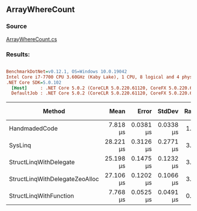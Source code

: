 ﻿## ArrayWhereCount

### Source
[ArrayWhereCount.cs](../../src/StructLinq.Benchmark/ArrayWhereCount.cs)

### Results:
``` ini

BenchmarkDotNet=v0.12.1, OS=Windows 10.0.19042
Intel Core i7-7700 CPU 3.60GHz (Kaby Lake), 1 CPU, 8 logical and 4 physical cores
.NET Core SDK=5.0.102
  [Host]     : .NET Core 5.0.2 (CoreCLR 5.0.220.61120, CoreFX 5.0.220.61120), X64 RyuJIT
  DefaultJob : .NET Core 5.0.2 (CoreCLR 5.0.220.61120, CoreFX 5.0.220.61120), X64 RyuJIT


```
|                         Method |      Mean |     Error |    StdDev | Ratio | RatioSD | Gen 0 | Gen 1 | Gen 2 | Allocated |
|------------------------------- |----------:|----------:|----------:|------:|--------:|------:|------:|------:|----------:|
|                  HandmadedCode |  7.818 μs | 0.0381 μs | 0.0338 μs |  1.00 |    0.00 |     - |     - |     - |         - |
|                        SysLinq | 28.221 μs | 0.3126 μs | 0.2771 μs |  3.61 |    0.04 |     - |     - |     - |      48 B |
|         StructLinqWithDelegate | 25.198 μs | 0.1475 μs | 0.1232 μs |  3.22 |    0.02 |     - |     - |     - |      64 B |
| StructLinqWithDelegateZeoAlloc | 27.106 μs | 0.1202 μs | 0.1066 μs |  3.47 |    0.02 |     - |     - |     - |         - |
|         StructLinqWithFunction |  7.768 μs | 0.0525 μs | 0.0491 μs |  0.99 |    0.01 |     - |     - |     - |         - |
